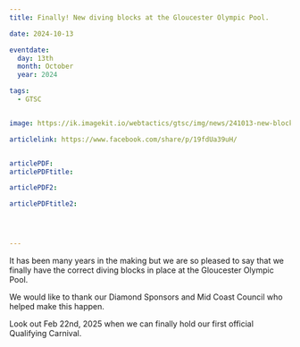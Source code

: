 ```yaml
---
title: Finally! New diving blocks at the Gloucester Olympic Pool.

date: 2024-10-13

eventdate:
  day: 13th
  month: October
  year: 2024

tags:
  - GTSC


image: https://ik.imagekit.io/webtactics/gtsc/img/news/241013-new-blocks-600x400.jpg

articlelink: https://www.facebook.com/share/p/19fdUa39uH/


articlePDF: 
articlePDFtitle: 

articlePDF2: 

articlePDFtitle2: 




---
```



It has been many years in the making but we are so pleased to say that we finally have the correct diving blocks in place at the Gloucester Olympic Pool. 

We would like to thank our Diamond Sponsors and Mid Coast Council who helped make this happen. 

Look out Feb 22nd, 2025 when we can finally hold our first official Qualifying Carnival.